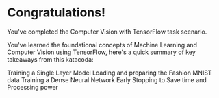 # Congratulations!
You've completed the Computer Vision with TensorFlow task scenario.

You've learned the foundational concepts of Machine Learning and Computer Vision using TensorFlow, here's a quick summary of key takeaways from this katacoda:

Training a Single Layer Model
Loading and preparing the Fashion MNIST data
Training a Dense Neural Network
Early Stopping to Save time and Processing power